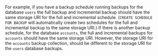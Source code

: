 For example, if you have a backup schedule running backups for the database `users` the full backup and incremental backup should have the same storage URI for the full and incremental schedule. (`CREATE SCHEDULE FOR BACKUP` will automatically create two schedules for the full and incremental backup to the same storage URI.) If there is another backup schedule, for the database `accounts`, the full and incremental backups for `accounts` should have the same storage URI. However, the storage URI for the `accounts` backup collection, should be different to the storage URI for the `users` database backups.